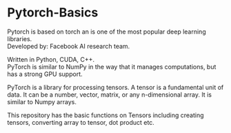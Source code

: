 # Pytorch-Basics

Pytorch is based on torch an is one of the most popular deep learning libraries. <br/>
Developed by: Facebook AI research team. <br/>

Written in Python, CUDA, C++. <br/>
PyTorch is similar to NumPy in the way that it manages computations, but has a strong GPU support. <br/>

PyTorch is a library for processing tensors. A tensor is a fundamental unit of data. It can be a number, vector, matrix, or any n-dimensional array. It is similar to Numpy arrays. <br/>

This repository has the basic functions on Tensors including creating tensors, converting array to tensor, dot product  etc.

